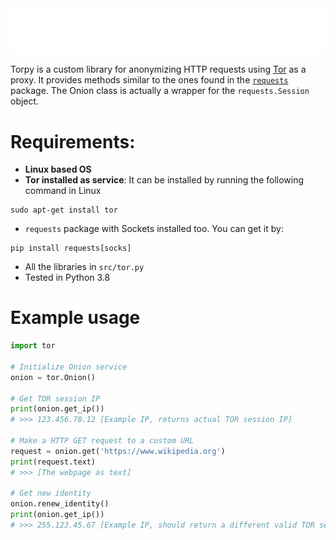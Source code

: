 <div align='center'>
  <img src="./assets/torpy.png">
</div>

Torpy is a custom library for anonymizing HTTP requests using [Tor](https://www.torproject.org/) as a proxy. It provides methods similar to the ones found in the [`requests`](https://www.pypi.org/project/requests) package. The Onion class is actually a wrapper for the `requests.Session` object.

# Requirements:

- **Linux based OS**
- **Tor installed as service**: It can be installed by running the following command in Linux
```console
sudo apt-get install tor
```
- `requests` package with Sockets installed too. You can get it by:
```console
pip install requests[socks]
```
- All the libraries in `src/tor.py`
- Tested in Python 3.8

# Example usage

```python
import tor

# Initialize Onion service
onion = tor.Onion()

# Get TOR session IP
print(onion.get_ip())
# >>> 123.456.78.12 [Example IP, returns actual TOR session IP]

# Make a HTTP GET request to a custom URL
request = onion.get('https://www.wikipedia.org')
print(request.text)
# >>> [The webpage as text]

# Get new identity
onion.renew_identity()
print(onion.get_ip())
# >>> 255.123.45.67 [Example IP, should return a different valid TOR session IP]
```
